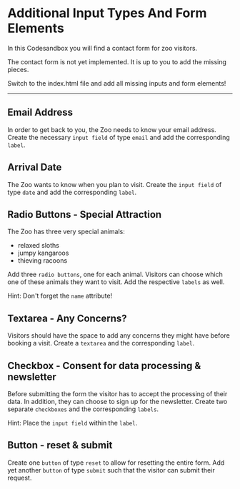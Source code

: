 # Additional Input Types And Form Elements

In this Codesandbox you will find a contact form for zoo visitors.

The contact form is not yet implemented. It is up to you to add the missing pieces.

Switch to the index.html file and add all missing inputs and form elements!

---

## Email Address

In order to get back to you, the Zoo needs to know your email address. Create the necessary `input field` of type `email` and add the corresponding `label`.

## Arrival Date

The Zoo wants to know when you plan to visit. Create the `input field` of type `date` and add the corresponding `label`.

## Radio Buttons - Special Attraction

The Zoo has three very special animals:

- relaxed sloths
- jumpy kangaroos
- thieving racoons

Add three `radio buttons`, one for each animal. Visitors can choose which one of these animals they want to visit. Add the respective `labels` as well.

Hint: Don't forget the `name` attribute!

## Textarea - Any Concerns?

Visitors should have the space to add any concerns they might have before booking a visit. Create a `textarea` and the corresponding `label`.

## Checkbox - Consent for data processing & newsletter

Before submitting the form the visitor has to accept the processing of their data. In addition, they can choose to sign up for the newsletter.
Create two separate `checkboxes` and the corresponding `labels`.

Hint: Place the `input field` within the `label`.

## Button - reset & submit

Create one `button` of type `reset` to allow for resetting the entire form. Add yet another `button` of type `submit` such that the visitor can submit their request.

